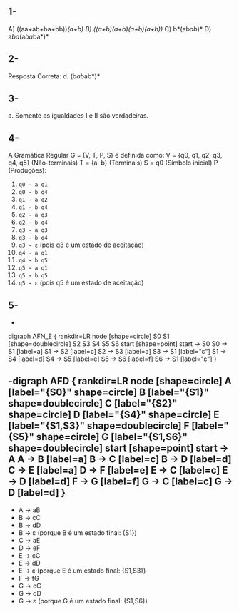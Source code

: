 ## 1-

A) ((aa+ab+ba+bb))*(a+b)
B) ((a+b)(a+b)(a+b)(a+b))*
C) b*(ab*ab*)*
D) a*ba*(a*ba*ba*)*

## 2-
Resposta Correta: d. (b*ab*ab*)* 

## 3-
a. Somente as igualdades I e II são verdadeiras.

## 4- 
A Gramática Regular G = (V, T, P, S) é definida como:
V = {q0, q1, q2, q3, q4, q5} (Não-terminais)
T = {a, b} (Terminais)
S = q0 (Símbolo inicial)
P (Produções):
1.  `q0 → a q1`
2.  `q0 → b q4`
3.  `q1 → a q2`
4.  `q1 → b q4`
5.  `q2 → a q3`
6.  `q2 → b q4`
7.  `q3 → a q3`
8.  `q3 → b q4`
9.  `q3 → ε` (pois q3 é um estado de aceitação)
10. `q4 → a q1`
11. `q4 → b q5`
12. `q5 → a q1`
13. `q5 → b q5`
14. `q5 → ε` (pois q5 é um estado de aceitação)

## 5- 
-
digraph AFN_E {
	rankdir=LR
	node [shape=circle]
	S0
	S1 [shape=doublecircle]
	S2
	S3
	S4
	S5
	S6
	start [shape=point]
	start -> S0
	S0 -> S1 [label=a]
	S1 -> S2 [label=c]
	S2 -> S3 [label=a]
	S3 -> S1 [label="ε"]
	S1 -> S4 [label=d]
	S4 -> S5 [label=e]
	S5 -> S6 [label=f]
	S6 -> S1 [label="ε"]
}

-digraph AFD {
	rankdir=LR
	node [shape=circle]
	A [label="{S0}" shape=circle]
	B [label="{S1}" shape=doublecircle]
	C [label="{S2}" shape=circle]
	D [label="{S4}" shape=circle]
	E [label="{S1,S3}" shape=doublecircle]
	F [label="{S5}" shape=circle]
	G [label="{S1,S6}" shape=doublecircle]
	start [shape=point]
	start -> A
	A -> B [label=a]
	B -> C [label=c]
	B -> D [label=d]
	C -> E [label=a]
	D -> F [label=e]
	E -> C [label=c]
	E -> D [label=d]
	F -> G [label=f]
	G -> C [label=c]
	G -> D [label=d]
}
-
* A → aB
* B → cC
* B → dD
* B → ε (porque B é um estado final: {S1})
* C → aE
* D → eF
* E → cC
* E → dD
* E → ε (porque E é um estado final: {S1,S3})
* F → fG
* G → cC
* G → dD
* G → ε (porque G é um estado final: {S1,S6})


